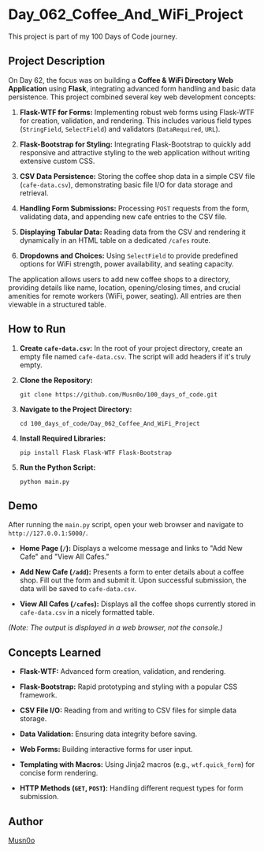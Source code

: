 # Day_062_Coffee_And_WiFi_Project

This project is part of my 100 Days of Code journey.

## Project Description

On Day 62, the focus was on building a **Coffee & WiFi Directory Web Application** using **Flask**, integrating advanced form handling and basic data persistence. This project combined several key web development concepts:

1. **Flask-WTF for Forms:** Implementing robust web forms using Flask-WTF for creation, validation, and rendering. This includes various field types (`StringField`, `SelectField`) and validators (`DataRequired`, `URL`).
    
2. **Flask-Bootstrap for Styling:** Integrating Flask-Bootstrap to quickly add responsive and attractive styling to the web application without writing extensive custom CSS.
    
3. **CSV Data Persistence:** Storing the coffee shop data in a simple CSV file (`cafe-data.csv`), demonstrating basic file I/O for data storage and retrieval.
    
4. **Handling Form Submissions:** Processing `POST` requests from the form, validating data, and appending new cafe entries to the CSV file.
    
5. **Displaying Tabular Data:** Reading data from the CSV and rendering it dynamically in an HTML table on a dedicated `/cafes` route.
    
6. **Dropdowns and Choices:** Using `SelectField` to provide predefined options for WiFi strength, power availability, and seating capacity.
    

The application allows users to add new coffee shops to a directory, providing details like name, location, opening/closing times, and crucial amenities for remote workers (WiFi, power, seating). All entries are then viewable in a structured table.

## How to Run

1. **Create `cafe-data.csv`:** In the root of your project directory, create an empty file named `cafe-data.csv`. The script will add headers if it's truly empty.
    
2. **Clone the Repository:**
    
    ```
    git clone https://github.com/Musn0o/100_days_of_code.git
    ```
    
3. **Navigate to the Project Directory:**
    
    ```
    cd 100_days_of_code/Day_062_Coffee_And_WiFi_Project
    ```
    
4. **Install Required Libraries:**
    
    ```
    pip install Flask Flask-WTF Flask-Bootstrap
    ```
    
5. **Run the Python Script:**
    
    ```
    python main.py
    ```
    

## Demo

After running the `main.py` script, open your web browser and navigate to `http://127.0.0.1:5000/`.

- **Home Page (`/`):** Displays a welcome message and links to "Add New Cafe" and "View All Cafes."
    
- **Add New Cafe (`/add`):** Presents a form to enter details about a coffee shop. Fill out the form and submit it. Upon successful submission, the data will be saved to `cafe-data.csv`.
    
- **View All Cafes (`/cafes`):** Displays all the coffee shops currently stored in `cafe-data.csv` in a nicely formatted table.
    

_(Note: The output is displayed in a web browser, not the console.)_

## Concepts Learned

- **Flask-WTF:** Advanced form creation, validation, and rendering.
    
- **Flask-Bootstrap:** Rapid prototyping and styling with a popular CSS framework.
    
- **CSV File I/O:** Reading from and writing to CSV files for simple data storage.
    
- **Data Validation:** Ensuring data integrity before saving.
    
- **Web Forms:** Building interactive forms for user input.
    
- **Templating with Macros:** Using Jinja2 macros (e.g., `wtf.quick_form`) for concise form rendering.
    
- **HTTP Methods (`GET`, `POST`):** Handling different request types for form submission.

## Author
[Musn0o](https://github.com/Musn0o)